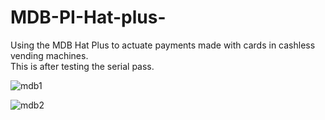 # MDB-PI-Hat-plus-
 Using the MDB Hat Plus to actuate payments made with cards in cashless vending machines. \
 This is after testing the serial pass.

 ![mdb1](https://github.com/mugendii/MDB-PI-Hat-plus-/assets/66673403/422a92cb-7d09-4d33-968d-f336d0adffed)

 ![mdb2](https://github.com/mugendii/MDB-PI-Hat-plus-/assets/66673403/21bc5530-65fe-4c03-8b6f-8aa06e64b6fc)
